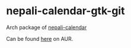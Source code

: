 # nepali-calendar-gtk-git
Arch package of [nepali-calendar](https://github.com/nepali-bhasa/nepali-calendar)

Can be found [here](https://aur.archlinux.org/packages/nepali-calendar-gtk-git) on AUR.
